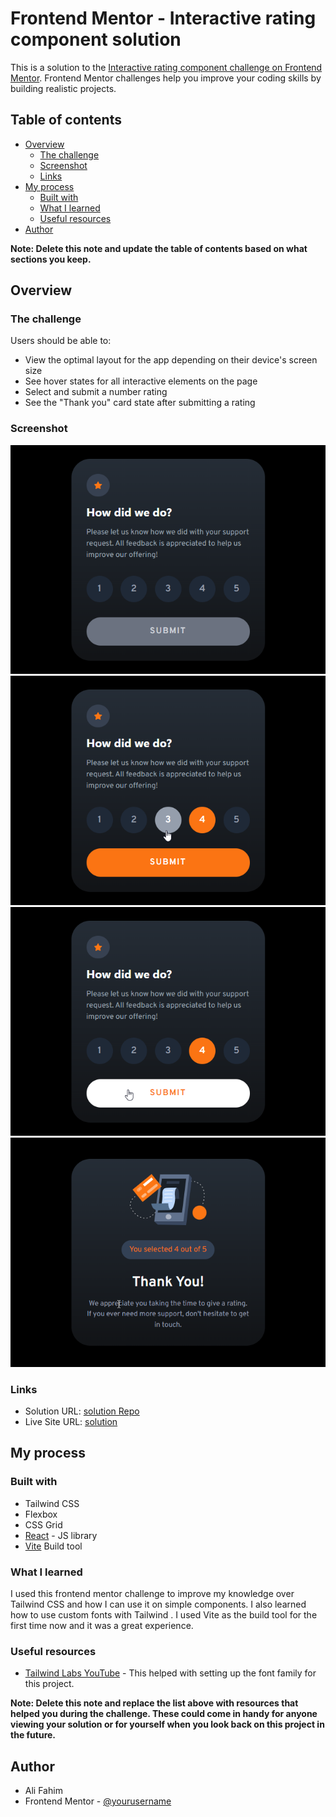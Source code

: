# Frontend Mentor - Interactive rating component solution

This is a solution to the [Interactive rating component challenge on Frontend Mentor](https://www.frontendmentor.io/challenges/interactive-rating-component-koxpeBUmI). Frontend Mentor challenges help you improve your coding skills by building realistic projects.

## Table of contents

- [Overview](#overview)
  - [The challenge](#the-challenge)
  - [Screenshot](#screenshot)
  - [Links](#links)
- [My process](#my-process)
  - [Built with](#built-with)
  - [What I learned](#what-i-learned)
  - [Useful resources](#useful-resources)
- [Author](#author)

**Note: Delete this note and update the table of contents based on what sections you keep.**

## Overview

### The challenge

Users should be able to:

- View the optimal layout for the app depending on their device's screen size
- See hover states for all interactive elements on the page
- Select and submit a number rating
- See the "Thank you" card state after submitting a rating

### Screenshot

![](./screenshots/1.png)
![](./screenshots/2.png)
![](./screenshots/3.png)
![](./screenshots/4.png)

### Links

- Solution URL: [solution Repo](https://github.com/roninlp/rating-component)
- Live Site URL: [solution](https://roninlp.github.io/rating-component/)

## My process

### Built with

- Tailwind CSS
- Flexbox
- CSS Grid
- [React](https://reactjs.org/) - JS library
- [Vite](https://vitejs.dev/) Build tool

### What I learned

I used this frontend mentor challenge to improve my knowledge over Tailwind CSS and how I can use it on simple components. I also learned how to use custom fonts with Tailwind . I used Vite as the build tool for the first time now and it was a great experience.

### Useful resources

- [Tailwind Labs YouTube](https://www.youtube.com/watch?v=sOnBG2wUm1s) - This helped with setting up the font family for this project.

**Note: Delete this note and replace the list above with resources that helped you during the challenge. These could come in handy for anyone viewing your solution or for yourself when you look back on this project in the future.**

## Author

- Ali Fahim
- Frontend Mentor - [@yourusername](https://www.frontendmentor.io/profile/yourusername)

